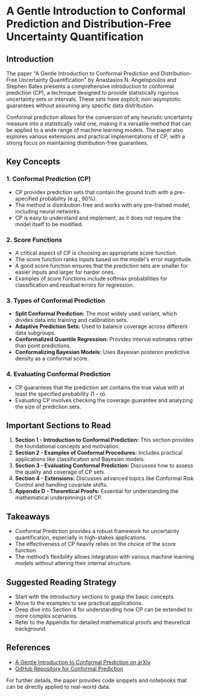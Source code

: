 # A Gentle Introduction to Conformal Prediction and Distribution-Free Uncertainty Quantification

## Introduction
The paper "A Gentle Introduction to Conformal Prediction and Distribution-Free Uncertainty Quantification" by Anastasios N. Angelopoulos and Stephen Bates presents a comprehensive introduction to conformal prediction (CP), a technique designed to provide statistically rigorous uncertainty sets or intervals. These sets have explicit, non-asymptotic guarantees without assuming any specific data distribution.

Conformal prediction allows for the conversion of any heuristic uncertainty measure into a statistically valid one, making it a versatile method that can be applied to a wide range of machine learning models. The paper also explores various extensions and practical implementations of CP, with a strong focus on maintaining distribution-free guarantees.

## Key Concepts
### 1. Conformal Prediction (CP)
- CP provides prediction sets that contain the ground truth with a pre-specified probability (e.g., 90%).
- The method is distribution-free and works with any pre-trained model, including neural networks.
- CP is easy to understand and implement, as it does not require the model itself to be modified.

### 2. Score Functions
- A critical aspect of CP is choosing an appropriate score function.
- The score function ranks inputs based on the model's error magnitude.
- A good score function ensures that the prediction sets are smaller for easier inputs and larger for harder ones.
- Examples of score functions include softmax probabilities for classification and residual errors for regression.

### 3. Types of Conformal Prediction
- **Split Conformal Prediction:** The most widely used variant, which divides data into training and calibration sets.
- **Adaptive Prediction Sets:** Used to balance coverage across different data subgroups.
- **Conformalized Quantile Regression:** Provides interval estimates rather than point predictions.
- **Conformalizing Bayesian Models:** Uses Bayesian posterior predictive density as a conformal score.

### 4. Evaluating Conformal Prediction
- CP guarantees that the prediction set contains the true value with at least the specified probability (1 - α).
- Evaluating CP involves checking the coverage guarantee and analyzing the size of prediction sets.

## Important Sections to Read
1. **Section 1 - Introduction to Conformal Prediction:** This section provides the foundational concepts and motivation.
2. **Section 2 - Examples of Conformal Procedures:** Includes practical applications like classification and Bayesian models.
3. **Section 3 - Evaluating Conformal Prediction:** Discusses how to assess the quality and coverage of CP sets.
4. **Section 4 - Extensions:** Discusses advanced topics like Conformal Risk Control and handling covariate shifts.
5. **Appendix D - Theoretical Proofs:** Essential for understanding the mathematical underpinnings of CP.

## Takeaways
- Conformal Prediction provides a robust framework for uncertainty quantification, especially in high-stakes applications.
- The effectiveness of CP heavily relies on the choice of the score function.
- The method’s flexibility allows integration with various machine learning models without altering their internal structure.

## Suggested Reading Strategy
- Start with the introductory sections to grasp the basic concepts.
- Move to the examples to see practical applications.
- Deep dive into Section 4 for understanding how CP can be extended to more complex scenarios.
- Refer to the Appendix for detailed mathematical proofs and theoretical background.

## References
- [A Gentle Introduction to Conformal Prediction on arXiv](https://arxiv.org/abs/2107.07511)
- [GitHub Repository for Conformal Prediction](https://github.com/aangelopoulos/conformal-prediction)

For further details, the paper provides code snippets and notebooks that can be directly applied to real-world data.
